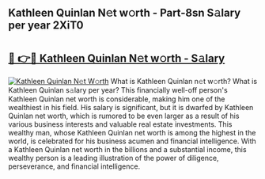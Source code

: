 ## Kathleen Quinlan N𝚎t w𝚘rth - Part-8sn S𝚊lary per year 2XiT0

# <h2><a href="http://gc4kpzm.nevu.top/?p=Kathleen+Quinlan">🔗 👉🔴 Kathleen Quinlan N𝚎t w𝚘rth - S𝚊lary</a></h2>

[![Kathleen Quinlan N𝚎t W𝚘rth](https://i.imgur.com/Oavwk0R.jpeg)](http://gc4kpzm.nevu.top/?p=Kathleen+Quinlan)
What is Kathleen Quinlan n𝚎t w𝚘rth? What is Kathleen Quinlan s𝚊lary per year?
This financially well-off person's Kathleen Quinlan net worth is considerable, making him one of the wealthiest in his field. His salary is significant, but it is dwarfed by Kathleen Quinlan net worth, which is rumored to be even larger as a result of his various business interests and valuable real estate investments. This wealthy man, whose Kathleen Quinlan net worth is among the highest in the world, is celebrated for his business acumen and financial intelligence. With a Kathleen Quinlan net worth in the billions and a substantial income, this wealthy person is a leading illustration of the power of diligence, perseverance, and financial intelligence.

